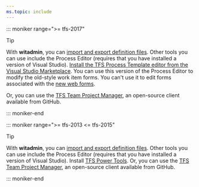 ```yaml
---
ms.topic: include
---
```


::: moniker range=">= tfs-2017"

> [!TIP]  
> With **witadmin**, you can [import and export definition files](/azure/devops/reference/witadmin/witadmin-customize-and-manage-objects-for-tracking-work). Other tools you can use include the Process Editor (requires that you have installed a version of Visual Studio). [Install the TFS Process Template editor from the Visual Studio Marketplace](https://marketplace.visualstudio.com/items?itemName=KarthikBalasubramanianMSFT.TFSProcessTemplateEditor). You can use this version of the Process Editor to modify the old-style work item forms. You can't use it to edit forms associated with the [new web forms](/azure/devops/reference/process/new-work-item-experience).
>
> Or, you can use the [TFS Team Project Manager](https://github.com/jelledruyts/TfsTeamProjectManager), an open-source client available from GitHub.

::: moniker-end

::: moniker range=">= tfs-2013 <= tfs-2015"

> [!TIP]  
> With **witadmin**, you can [import and export definition files](/azure/devops/reference/witadmin/witadmin-customize-and-manage-objects-for-tracking-work). Other tools you can use include the Process Editor (requires that you have installed a version of Visual Studio). Install [TFS Power Tools](https://marketplace.visualstudio.com/items?itemName=TFSPowerToolsTeam.MicrosoftVisualStudioTeamFoundationServer2015Power). Or, you can use the [TFS Team Project Manager](https://github.com/jelledruyts/TfsTeamProjectManager), an open-source client available from GitHub.

::: moniker-end
